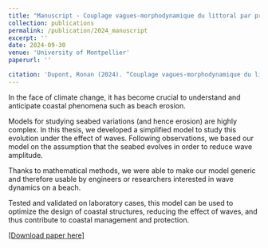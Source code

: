 ```yaml
---
title: "Manuscript - Couplage vagues-morphodynamique du littoral par principe de minimisation"
collection: publications
permalink: /publication/2024_manuscript
excerpt: ''
date: 2024-09-30
venue: 'University of Montpellier'
paperurl: ''

citation: 'Dupont, Ronan (2024). “Couplage vagues-morphodynamique du littoral par principe de minimisation”. In: University of Montpellier.'
---
```

In the face of climate change, it has become crucial to understand and anticipate coastal phenomena such as beach erosion. 

Models for studying seabed variations (and hence erosion) are highly complex. In this thesis, we developed a simplified model to study this evolution under the effect of waves. Following observations, we based our model on the assumption that the seabed evolves in order to reduce wave amplitude.  

Thanks to mathematical methods, we were able to make our model generic and therefore usable by engineers or researchers interested in wave dynamics on a beach. 

Tested and validated on laboratory cases, this model can be used to optimize the design of coastal structures, reducing the effect of waves, and thus contribute to coastal management and protection.


[[Download paper here]](http://ronan-dupont.github.io/files/manuscript_final.pdf)

